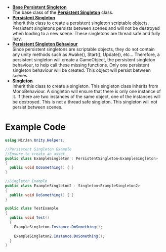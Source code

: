- [**Base Persistent Singleton**](BasePersistentSingleton.cs)
<br>The base class of the [**Persistent Singleton**](PersistentSingleton.cs) class.
- [**Persistent Singleton**](PersistentSingleton.cs)
<br>Inherit this class to create a persistent singleton scriptable objects. Persistent singletons persists between scenes and will not be destroyed when loading to a new scene. These singletons are thread safe and fully lazy.
- [**Persistent Singleton Behaviour**](PersistentSingletonBehaviour.cs)
<br>Since persistent singletons are scriptable objects, they do not contain any unity methods such as Awake(), Start(), Update(), etc... Therefore, a persistent singleton will create a GameObject, the persistent singleton behaviour, to help call these missing functions. Only one persistent singleton behaviour will be created. This object will persist between scenes.
- [**Singleton**](Singleton.cs)
<br>Inherit this class to create a singleton. This singleton class inherits from MonoBehaviour. A singleton will ensure that there is only one instance of it. If there are two instances of the same object, one of the instances will be destroyed. This is not a thread safe singleton. This singleton will not persist between scenes.

# Example Code
```cs
using MirJan.Unity.Helpers;

//Persistent Singleton Example
//Ensure to create an asset
public class ExampleSingleton : PersistentSingleton<ExampleSingleton>
{
  public void DoSomething() { }
}

//Singleton Example
public class ExampleSingleton2 : Singleton<ExampleSingleton2>
{
  public void DoSomething() { }
}

public class TestExample
{
  public void Test()
  {
    ExampleSingleton.Instance.DoSomething();
    
    ExampleSingleton2.Instance.DoSomething();
  }
}
```
